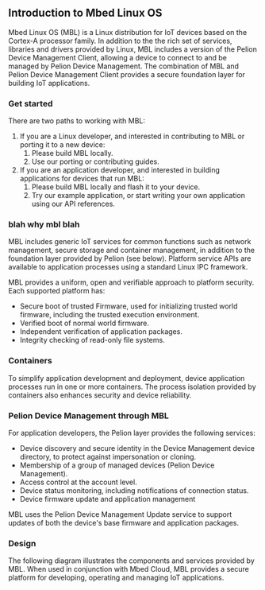 ## Introduction to Mbed Linux OS


<!--Case for picking Mbed Linux and matching hardware over Mbed OS or any other hardware-->
<!---->

Mbed Linux OS (MBL) is a Linux distribution for IoT devices based on the Cortex-A processor family. In addition to the the rich set of services, libraries and drivers provided by Linux, MBL includes a version of the Pelion Device Management Client, allowing a device to connect to and be managed by Pelion Device Management. The combination of MBL and Pelion Device Management Client provides a secure foundation layer for building IoT applications.

### Get started

There are two paths to working with MBL:

1. If you are a Linux developer, and interested in contributing to MBL or porting it to a new device:
    1. Please build MBL locally.<!--Why, actually? Can't they just grab the source code and start hacking?-->
    1. Use our porting or contributing guides. <!--Planned for March, sadly-->
1. If you are an application developer, and interested in building applications for devices that run MBL:
    1. Please build MBL locally and flash it to your device.
    1. Try our example application, or start writing your own application using our API references.

### blah why mbl blah

<!--Why MBL, instead of just Mbed OS?-->
<!--And instead of just Linux?-->
<!--What specific engineering problems does MBL solve?-->
<!--Basically, this is our chance to convince engineers to give MBL a go. It can't sound like marketing - they won't read that - but it needs to intrigue them, if not outright convince them.-->

MBL includes generic IoT services for common functions such as network management, secure storage and container management, in addition to the foundation layer provided by Pelion (see below). Platform service APIs are available to application processes using <!--who's using that - the app or MBL?--> a standard Linux IPC framework.


MBL provides a uniform, open and verifiable approach to platform security. Each supported platform has:

* Secure boot of trusted Firmware, used for initializing trusted world firmware, including the trusted execution environment.
* Verified boot of normal world firmware.
* Independent verification of application packages.
* Integrity checking of read-only file systems.

### Containers

To simplify application development and deployment, device application processes run in one or more containers. The process isolation provided by containers also enhances security and device reliability.

<!--What does the user have to do or know to use them? Not in detail, obviously, this is just the intro. But some overview.-->

### Pelion Device Management through MBL

For application developers, the Pelion layer provides the following services:

* Device discovery and secure identity in the Device Management device directory, to protect against impersonation or cloning.
* Membership of a group of managed devices (Pelion Device Management).<!--Why does the reader care?-->
* Access control at the account level.
* Device status monitoring, including notifications of connection status.
* Device firmware update and application management

MBL uses the Pelion Device Management Update service to support updates of both the device's base firmware and application packages.

### Design

The following diagram illustrates the components and services provided by MBL.  When used in conjunction with Mbed Cloud, MBL provides a secure platform for developing, operating and managing IoT applications.
